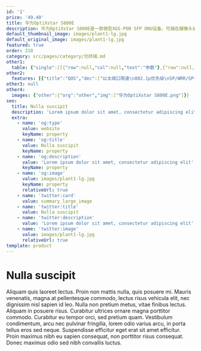 ```yaml
---
id: '1'
price: '49.40'
title: 华为OptiXstar S800E
description: 华为OptiXstar S800E是一款微型XGS-PON SFP ONU设备，可插在摄像头或AP设备的SFP端口中，为它们提供XGSPON接入，满足视频回传或无线回传等需求。
default_thumbnail_image: images/plant1-lg.jpg
default_original_image: images/plant1-lg.jpg
featured: true
order: 210
category: src/pages/category/光终端.md
other1: 
  table: {"single":[[{"row":null,"col":null,"text":"参数"},{"row":null,"col":null,"text":"华为OptiXstar S800E"}],[{"row":null,"col":null,"text":"尺寸（高×宽×深）"},{"row":null,"col":null,"text":"12.6mm x 13.6mm x 65mm"}],[{"row":null,"col":null,"text":"重量（不包含适配器）"},{"row":null,"col":null,"text":"约27g"}],[{"row":null,"col":null,"text":"工作环境温度"},{"row":null,"col":null,"text":"-40°C ~ +85°C"}],[{"row":null,"col":null,"text":"工作环境湿度"},{"row":null,"col":null,"text":"5% RH ～ 95% RH，非凝结"}],[{"row":null,"col":null,"text":"整机供电"},{"row":null,"col":null,"text":"3.3V "}],[{"row":null,"col":null,"text":"用户侧接口"},{"row":null,"col":null,"text":"GE/2.5GE/5GE/10GE"}],[{"row":null,"col":null,"text":"网络侧接口"},{"row":null,"col":null,"text":"XGS-PON"}],[{"row":null,"col":null,"text":"最大功耗"},{"row":null,"col":null,"text":"2W"}],[{"row":null,"col":null,"text":"XGS-PON接口"},{"row":null,"col":null,"text":"• 接口类型：SC/APC\n• 遵循标准：ITU-T G.9807\n• 接收灵敏度：≤-28dBm\n• 过载光功率：≥-9dBm\n• 发送光功率：4dBm～9dBm\n• 消光比：≥6dB\n• 传输速率：上行9.953Gbit/s，下行9.953Gbit/s\n• 发送波长范围：1260nm～1280nm，中心波长1270nm\n• 接收波长范围：1575nm～1580nm，中心波长1577nm"}]]}
other2:
  features: [{"title":"QOS","dec":["以太端口限速\n802.1p优先级\nSP/WRR/SP+WRR\n广播报文速率限制\n基于VLAN、802.1p、以 太端口及其任意组合的流映射"]},{"title":"组播","dec":["IGMP v2/v3 snooping\nMLD v1/v2 snooping\n快速离开\n下行组播VLAN切换/透传/剥离\nIGMP/MLD协议报文限速"]},{"title":"智能运维","dec":["变长OMCI\nOLT发起的流氓ONT检测和隔离\nPPPoE/DHCP仿真"]}]
other3: null
other4:
  images: {"other":{"org":"other","img":["华为OptiXstar S800E.png"]}}
seo:
  title: Nulla suscipit
  description: 'Lorem ipsum dolor sit amet, consectetur adipiscing elit'
  extra:
    - name: 'og:type'
      value: website
      keyName: property
    - name: 'og:title'
      value: Nulla suscipit
      keyName: property
    - name: 'og:description'
      value: 'Lorem ipsum dolor sit amet, consectetur adipiscing elit'
      keyName: property
    - name: 'og:image'
      value: images/plant1-lg.jpg
      keyName: property
      relativeUrl: true
    - name: 'twitter:card'
      value: summary_large_image
    - name: 'twitter:title'
      value: Nulla suscipit
    - name: 'twitter:description'
      value: 'Lorem ipsum dolor sit amet, consectetur adipiscing elit'
    - name: 'twitter:image'
      value: images/plant1-lg.jpg
      relativeUrl: true
template: product
---
```


# Nulla suscipit

Aliquam quis laoreet lectus. Proin non mattis nulla, quis posuere mi. Mauris venenatis, magna at pellentesque commodo, lectus risus vehicula elit, nec dignissim nisl sapien id leo. Nulla non pretium metus, vitae finibus lectus. Aliquam in posuere risus. Curabitur ultrices ornare magna porttitor commodo. Curabitur eu tempor orci, sed pretium quam. Vestibulum condimentum, arcu nec pulvinar fringilla, lorem odio varius arcu, in porta tellus eros sed neque. Suspendisse efficitur eget erat sit amet efficitur. Proin maximus nibh eu sapien consequat, non porttitor risus consequat. Donec maximus odio sed nibh convallis luctus.